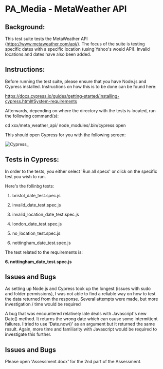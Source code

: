 # PA_Media - MetaWeather API #

## Background: ##

This test suite tests the MetaWeather API (https://www.metaweather.com/api/). The focus of the suite is testing specific dates with a specific location (using Yahoo's woeid API). Invalid locations and dates have also been added.

##  Instructions: ## 
Before running the test suite, please ensure that you have Node.js and Cypress installed. Instructions on how this is to be done can be found here:

https://docs.cypress.io/guides/getting-started/installing-cypress.html#System-requirements

Afterwards, depending on where the directory with the tests is located, run the following command(s):

cd xxx/meta_weather_api/ node_modules/.bin/cypress open

This should open Cypress for you with the following screen:

![Cypress_](https://user-images.githubusercontent.com/89274203/130360180-d1c1e03b-2411-4e19-81ad-c0a73a3ce0af.png)


##  Tests in Cypress: ## 

In order to the tests, you either select 'Run all specs' or click on the specific test you wish to run.

Here's the follinbg tests:

1. bristol_date_test.spec.js

2. invalid_date_test.spec.js

3. invalid_location_date_test.spec.js

4. london_date_test.spec.js

5. no_location_test.spec.js

6. nottingham_date_test.spec.js

The test related to the requirements is:

**6. nottingham_date_test.spec.js**

##  Issues and Bugs ## 

As setting up Node.js and Cypress took up the longest (issues with sudo and folder permissions), I was not able to find a reliable way on how to test the data returned from the response. Several attempts were made, but more investigation / time would be required 

A bug that was encountered relatively late deals with Javascript's new Date() method. It returns the wrong date which can cause some intermittent failures. I tried to use 'Date.now()' as an argument but it returned the same result. Again, more time and familiarity with Javascript would be required to investigate this further.

##  Issues and Bugs ## 

Please open 'Assessment.docx' for the 2nd part of the Assessment. 
